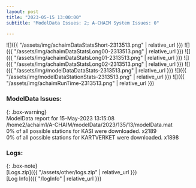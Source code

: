 ```yaml
---
layout: post
title: "2023-05-15 13:00:00"
subtitle: "ModelData Issues: 2; A-CHAIM System Issues: 0"

---
```


![]({{ "/assets/img/achaimDataStatsShort-2313513.png" | relative_url }})
![]({{ "/assets/img/achaimDataStatsLong00-2313513.png" | relative_url }})
![]({{ "/assets/img/achaimDataStatsLong01-2313513.png" | relative_url }})
![]({{ "/assets/img/achaimDataStatsLong02-2313513.png" | relative_url }})
![]({{ "/assets/img/modelDataDataStats-2313513.png" | relative_url }})
![]({{ "/assets/img/modelDataStationStats-2313513.png" | relative_url }})
![]({{ "/assets/img/achaimRunTime-2313513.png" | relative_url }})


### ModelData Issues:  
  
{: .box-warning}  
 ModelData report for 15-May-2023 13:15:08   
 /home2/achaim1/A-CHAIM/modelData/2023/135/13/modelData.mat   
 0% of all possible stations for KASI were downloaded. x2189   
 0% of all possible stations for KARTVERKET were downloaded. x1898   
  


### Logs:  
  
{: .box-note}  
[Logs.zip]({{ "/assets/other/logs.zip" | relative_url }})  
[Log Info]({{ "/logInfo" | relative_url }})  

